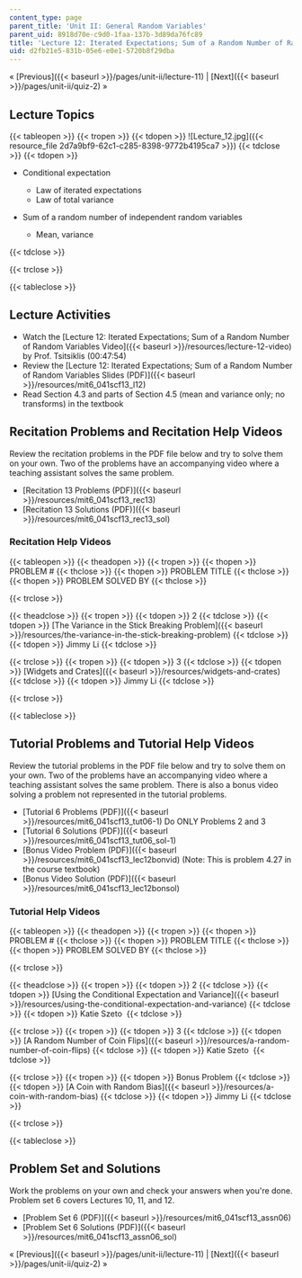 ```yaml
---
content_type: page
parent_title: 'Unit II: General Random Variables'
parent_uid: 8918d70e-c9d0-1faa-137b-3d89da76fc89
title: 'Lecture 12: Iterated Expectations; Sum of a Random Number of Random Variables'
uid: d2fb21e5-831b-05e6-e0e1-5720b8f29dba
---
```


« [Previous]({{< baseurl >}}/pages/unit-ii/lecture-11) | [Next]({{< baseurl >}}/pages/unit-ii/quiz-2) »

Lecture Topics
--------------

{{< tableopen >}}
{{< tropen >}}
{{< tdopen >}}
![Lecture_12.jpg]({{< resource_file 2d7a9bf9-62c1-c285-8398-9772b4195ca7 >}})
{{< tdclose >}}
{{< tdopen >}}


*   Conditional expectation
    *   Law of iterated expectations
    *   Law of total variance

*   Sum of a random number of independent random variables
    *   Mean, variance


{{< tdclose >}}

{{< trclose >}}

{{< tableclose >}}

Lecture Activities
------------------

*   Watch the [Lecture 12: Iterated Expectations; Sum of a Random Number of Random Variables Video]({{< baseurl >}}/resources/lecture-12-video) by Prof. Tsitsiklis (00:47:54)
*   Review the [Lecture 12: Iterated Expectations; Sum of a Random Number of Random Variables Slides (PDF)]({{< baseurl >}}/resources/mit6_041scf13_l12)
*   Read Section 4.3 and parts of Section 4.5 (mean and variance only; no transforms) in the textbook

Recitation Problems and Recitation Help Videos
----------------------------------------------

Review the recitation problems in the PDF file below and try to solve them on your own. Two of the problems have an accompanying video where a teaching assistant solves the same problem.

*   [Recitation 13 Problems (PDF)]({{< baseurl >}}/resources/mit6_041scf13_rec13)
*   [Recitation 13 Solutions (PDF)]({{< baseurl >}}/resources/mit6_041scf13_rec13_sol)

### Recitation Help Videos

{{< tableopen >}}
{{< theadopen >}}
{{< tropen >}}
{{< thopen >}}
PROBLEM #
{{< thclose >}}
{{< thopen >}}
PROBLEM TITLE
{{< thclose >}}
{{< thopen >}}
PROBLEM SOLVED BY
{{< thclose >}}

{{< trclose >}}

{{< theadclose >}}
{{< tropen >}}
{{< tdopen >}}
2
{{< tdclose >}}
{{< tdopen >}}
[The Variance in the Stick Breaking Problem]({{< baseurl >}}/resources/the-variance-in-the-stick-breaking-problem)
{{< tdclose >}}
{{< tdopen >}}
Jimmy Li
{{< tdclose >}}

{{< trclose >}}
{{< tropen >}}
{{< tdopen >}}
3
{{< tdclose >}}
{{< tdopen >}}
[Widgets and Crates]({{< baseurl >}}/resources/widgets-and-crates)
{{< tdclose >}}
{{< tdopen >}}
Jimmy Li
{{< tdclose >}}

{{< trclose >}}

{{< tableclose >}}

Tutorial Problems and Tutorial Help Videos
------------------------------------------

Review the tutorial problems in the PDF file below and try to solve them on your own. Two of the problems have an accompanying video where a teaching assistant solves the same problem. There is also a bonus video solving a problem not represented in the tutorial problems.

*   [Tutorial 6 Problems (PDF)]({{< baseurl >}}/resources/mit6_041scf13_tut06-1) Do ONLY Problems 2 and 3
*   [Tutorial 6 Solutions (PDF)]({{< baseurl >}}/resources/mit6_041scf13_tut06_sol-1)
*   [Bonus Video Problem (PDF)]({{< baseurl >}}/resources/mit6_041scf13_lec12bonvid) (Note: This is problem 4.27 in the course textbook)
*   [Bonus Video Solution (PDF)]({{< baseurl >}}/resources/mit6_041scf13_lec12bonsol)

### Tutorial Help Videos

{{< tableopen >}}
{{< theadopen >}}
{{< tropen >}}
{{< thopen >}}
PROBLEM #
{{< thclose >}}
{{< thopen >}}
PROBLEM TITLE
{{< thclose >}}
{{< thopen >}}
PROBLEM SOLVED BY
{{< thclose >}}

{{< trclose >}}

{{< theadclose >}}
{{< tropen >}}
{{< tdopen >}}
2
{{< tdclose >}}
{{< tdopen >}}
[Using the Conditional Expectation and Variance]({{< baseurl >}}/resources/using-the-conditional-expectation-and-variance)
{{< tdclose >}}
{{< tdopen >}}
Katie Szeto 
{{< tdclose >}}

{{< trclose >}}
{{< tropen >}}
{{< tdopen >}}
3
{{< tdclose >}}
{{< tdopen >}}
[A Random Number of Coin Flips]({{< baseurl >}}/resources/a-random-number-of-coin-flips)
{{< tdclose >}}
{{< tdopen >}}
Katie Szeto 
{{< tdclose >}}

{{< trclose >}}
{{< tropen >}}
{{< tdopen >}}
Bonus Problem
{{< tdclose >}}
{{< tdopen >}}
[A Coin with Random Bias]({{< baseurl >}}/resources/a-coin-with-random-bias)
{{< tdclose >}}
{{< tdopen >}}
Jimmy Li
{{< tdclose >}}

{{< trclose >}}

{{< tableclose >}}

Problem Set and Solutions
-------------------------

Work the problems on your own and check your answers when you're done. Problem set 6 covers Lectures 10, 11, and 12.

*   [Problem Set 6 (PDF)]({{< baseurl >}}/resources/mit6_041scf13_assn06)
*   [Problem Set 6 Solutions (PDF)]({{< baseurl >}}/resources/mit6_041scf13_assn06_sol)

« [Previous]({{< baseurl >}}/pages/unit-ii/lecture-11) | [Next]({{< baseurl >}}/pages/unit-ii/quiz-2) »